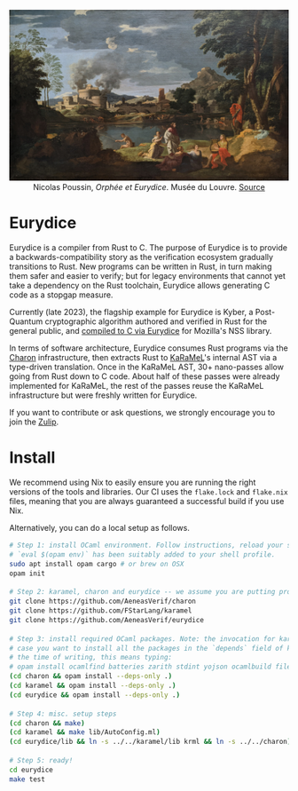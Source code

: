 <p><div style="text-align: center">
<img src="static/poussin.jpg"
     alt="Orphée et Eurydice" title="Orphée et Eurydice"
     style=""/>
<figcaption>
Nicolas Poussin, <i>Orphée et Eurydice</i>.
Musée du Louvre.
<a href="https://commons.wikimedia.org/wiki/File:Orph%C3%A9e_et_Eurydice_-_Nicolas_Poussin_-_Mus%C3%A9e_du_Louvre_Peintures_INV_7307.jpg">Source</a>
</figcaption>
</div></p>

# Eurydice

Eurydice is a compiler from Rust to C. The purpose of Eurydice is to provide a
backwards-compatibility story as the verification ecosystem gradually
transitions to Rust. New programs can be written in Rust, in turn making them
safer and easier to verify; but for legacy environments that cannot yet take a
dependency on the Rust toolchain, Eurydice allows generating C code as a stopgap
measure.

Currently (late 2023), the flagship example for Eurydice is Kyber, a
Post-Quantum cryptographic algorithm authored and
verified in Rust for the general public, and [compiled to C via
Eurydice](https://github.com/cryspen/hacl-packages/tree/7a7bfbb17d1d912bdb1a80e86a917e1eec8b6264/libcrux/src)
for Mozilla's NSS library.

In terms of software architecture, Eurydice consumes Rust programs via the
[Charon](https://github.com/AeneasVerif/charon) infrastructure, then extracts
Rust to [KaRaMeL](https://github.com/FStarLang/karamel)'s internal AST via a
type-driven translation. Once in the KaRaMeL AST, 30+ nano-passes allow going
from Rust down to C code. About half of these passes were already implemented
for KaRaMeL, the rest of the passes reuse the KaRaMeL infrastructure but were
freshly written for Eurydice.

If you want to contribute or ask questions, we strongly encourage you to join
the [Zulip](https://aeneas-verif.zulipchat.com/).

# Install

We recommend using Nix to easily ensure you are running the right versions of the tools and
libraries. Our CI uses the `flake.lock` and `flake.nix` files, meaning that you are always
guaranteed a successful build if you use Nix.

Alternatively, you can do a local setup as follows.

```bash
# Step 1: install OCaml environment. Follow instructions, reload your shell, and make sure 
# `eval $(opam env)` has been suitably added to your shell profile.
sudo apt install opam cargo # or brew on OSX
opam init

# Step 2: karamel, charon and eurydice -- we assume you are putting projects side by side
git clone https://github.com/AeneasVerif/charon
git clone https://github.com/FStarLang/karamel
git clone https://github.com/AeneasVerif/eurydice

# Step 3: install required OCaml packages. Note: the invocation for karamel might fail, in which
# case you want to install all the packages in the `depends` field of karamel.opam except fstar. At
# the time of writing, this means typing:
# opam install ocamlfind batteries zarith stdint yojson ocamlbuild fileutils menhir pprint ulex process fix visitors wasm ppx_deriving ppx_deriving_yojson uucp
(cd charon && opam install --deps-only .)
(cd karamel && opam install --deps-only .)
(cd eurydice && opam install --deps-only .)

# Step 4: misc. setup steps
(cd charon && make)
(cd karamel && make lib/AutoConfig.ml)
(cd eurydice/lib && ln -s ../../karamel/lib krml && ln -s ../../charon)

# Step 5: ready!
cd eurydice
make test
```
